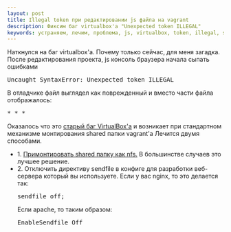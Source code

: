 ```yaml
---
layout: post
title: Illegal token при редактировании js файла на vagrant
description: Фиксим баг virtualbox'a "Unexpected token ILLEGAL"
keywords: устраняем, лечим, проблема, js, virtualbox, token, illegal, shared, папки, монтирование, sendfile, nginx, apache, proskurnov, aproskurnov
---
```

Наткнулся на баг virtualbox'а. Почему только сейчас, для меня загадка. После редактирования проекта, js консоль браузера начала сыпать ошибками
<pre class="prettyprint">Uncaught SyntaxError: Unexpected token ILLEGAL</pre>
В отладчике файл выглядел как поврежденный и вместо части файла отображалось:
<pre class="prettyprint">* * *</pre>

Оказалось что это <a href="https://github.com/mitchellh/vagrant/issues/351#issuecomment-1339640">старый баг VirtualBox'a</a> и возникает при стандартном механизме монтирования shared папки vagrant'а
Лечится двумя способами.
<ul>
<li>1. <a href="http://aproskurnov.github.io/2015/05/28/1.html">Примонтировать shared папку как nfs.</a> В большинстве случаев это лучшее решение.</li>
<li>2. Отключить директиву sendfile в конфиге для разработки веб-сервера который вы используете. Если у вас nginx, то это делается так:
<pre class="prettyprint">sendfile off;</pre> 
Если apache, то таким образом:
<pre class="prettyprint">EnableSendfile Off</pre>
</li>
</ul>